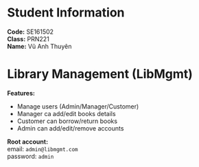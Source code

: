 # Student Information
**Code:** SE161502  
**Class:** PRN221  
**Name:** Vũ Anh Thuyên

# Library Management (LibMgmt)
**Features:**
- Manage users (Admin/Manager/Customer)
- Manager ca add/edit books details
- Customer can borrow/return books
- Admin can add/edit/remove accounts

**Root account:**  
email: `admin@libmgmt.com`  
password: `admin`
